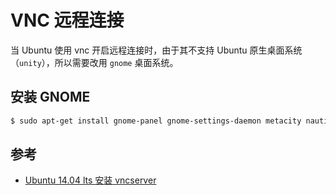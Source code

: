 # VNC 远程连接

当 Ubuntu 使用 vnc 开启远程连接时，由于其不支持 Ubuntu 原生桌面系统（`unity`），所以需要改用 `gnome` 桌面系统。

## 安装 GNOME

```sh
$ sudo apt-get install gnome-panel gnome-settings-daemon metacity nautilus gnome-terminal
```

## 参考

* [Ubuntu 14.04 lts 安装 vncserver](http://blog.csdn.net/a105421548/article/details/46379049)
